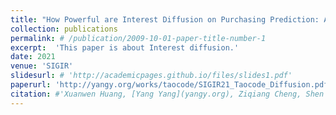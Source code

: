 ```yaml
---
title: "How Powerful are Interest Diffusion on Purchasing Prediction: A Case Study of Taocode."
collection: publications
permalink: # /publication/2009-10-01-paper-title-number-1
excerpt:  'This paper is about Interest diffusion.'
date: 2021
venue: 'SIGIR'
slidesurl: # 'http://academicpages.github.io/files/slides1.pdf'
paperurl: 'http://yangy.org/works/taocode/SIGIR21_Taocode_Diffusion.pdf'
citation: #'Xuanwen Huang, [Yang Yang](yangy.org), Ziqiang Cheng, Shen Fan, Zhongyao Wang, <b>Juren Li</b>, Jun Zhang, and Jingmin Chen. How Powerful are Interest Diffusion on Purchasing Prediction: A Case Study of Taocode. In Proceedings of the 44th International ACM SIGIR Conference on Research and Development in Information Retrieval (SIGIR'21), 2021. '
---
```


<!-- The contents above will be part of a list of publications, if the user clicks the link for the publication than the contents of section will be rendered as a full page, allowing you to provide more information about the paper for the reader. When publications are displayed as a single page, the contents of the above "citation" field will automatically be included below this section in a smaller font.

<b>Juren Li</b>, Yang Yang, Youmin Chen, Jianfeng Zhang, Zeyu Lai, and Lujia Pan. DWLR: Domain Adaptation under Label Shift for Wearable Sensor. In Proceedings of the 33rd International Joint Conference on Artificial Intelligence ([IJCAI'24](https://ijcai24.org/)), 2024. 
[[PDF](http://yangy.org/works/domain/IJCAI24_DWLR.pdf)] 
[Code](https://github.com/JuRenGithub/DWLR)]

<b>Juren Li*</b>, Fanzhe Fu*, Ran Wei, Yifei Sun, Zeyu Lai, Ning Song, Xin Chen, [Yang Yang](yangy.org)
Chromosomal Structural Abnormality Diagnosis by Homologous Similarity ([KDD'24](https://kdd2024.kdd.org/))

Youmin Chen*, Xinyu Yan*, [Yang Yang](yangy.org), Jianfeng Zhang, Jing Zhang, Lujia Pan, and <b>Juren Li</b>. Disentangling Domain and General Representations for Time Series Classification. In Proceedings of the 33rd International Joint Conference on Artificial Intelligence ([IJCAI'24](https://ijcai24.org/)), 2024 . [[PDF](http://yangy.org/works/domain/IJCAI24_disentangling.pdf)] [[Code](https://github.com/IJCAI-CADT/cadt)]

Xuanwen Huang, [Yang Yang](yangy.org), Ziqiang Cheng, Shen Fan, Zhongyao Wang, <b>Juren Li</b>, Jun Zhang, and Jingmin Chen. How Powerful are Interest Diffusion on Purchasing Prediction: A Case Study of Taocode. In Proceedings of the 44th International ACM SIGIR Conference on Research and Development in Information Retrieval (SIGIR'21), 2021. 
[[PDF](http://yangy.org/works/taocode/SIGIR21_Taocode_Diffusion.pdf)] -->
